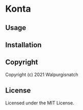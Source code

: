 # Konta

## Usage

## Installation

## Copyright

Copyright (c) 2021 Walpurgisnatch

## License

Licensed under the MIT License.
